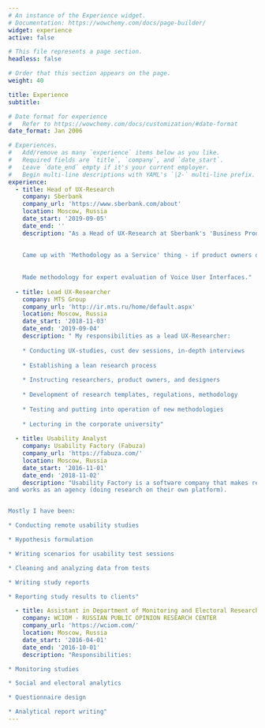 ```yaml
---
# An instance of the Experience widget.
# Documentation: https://wowchemy.com/docs/page-builder/
widget: experience
active: false

# This file represents a page section.
headless: false

# Order that this section appears on the page.
weight: 40

title: Experience
subtitle:

# Date format for experience
#   Refer to https://wowchemy.com/docs/customization/#date-format
date_format: Jan 2006

# Experiences.
#   Add/remove as many `experience` items below as you like.
#   Required fields are `title`, `company`, and `date_start`.
#   Leave `date_end` empty if it's your current employer.
#   Begin multi-line descriptions with YAML's `|2-` multi-line prefix.
experience:
  - title: Head of UX-Research
    company: Sberbank
    company_url: 'https://www.sberbank.com/about'
    location: Moscow, Russia
    date_start: '2019-09-05'
    date_end: ''
    description: "As a Head of UX-Research at Sberbank's 'Business Products' cluster, I am doing the research of b2b products (mostly Cust Dev, Design Thinking, in-person & remote UX Testing, sometimes ethnography or diary studies) Part of my responsibilities is coordination of research process (speaking with internal customers, consulting and couching other researchers and product owners, organization of knowledge base). 
    
    
    Came up with 'Methodology as a Service' thing - if product owners or designers want to do research by themselves, I help them to find a suitable methodology, and support them in every phase of the study. 
    
    
    Made methodology for expert evaluation of Voice User Interfaces."
        
  - title: Lead UX-Researcher
    company: MTS Group
    company_url: 'http://ir.mts.ru/home/default.aspx'
    location: Moscow, Russia
    date_start: '2018-11-03'
    date_end: '2019-09-04'
    description: " My responsibilities as a lead UX-Researcher:
    
    * Conducting UX-studies, cust dev sessions, in-depth interviews
    
    * Establishing a lean research process
    
    * Instructing researchers, product owners, and designers
    
    * Development of research templates, regulations, methodology
    
    * Testing and putting into operation of new methodologies
    
    * Lecturing in the corporate university"
    
  - title: Usability Analyst
    company: Usability Factory (Fabuza)
    company_url: 'https://fabuza.com/'
    location: Moscow, Russia
    date_start: '2016-11-01'
    date_end: '2018-11-02'
    description: "Usability Factory is a software company that makes remote usability test software
and works as an agency (doing research on their own platform).


Mostly I have been:

* Conducting remote usability studies

* Hypothesis formulation

* Writing scenarios for usability test sessions

* Cleaning and analyzing data from tests

* Writing study reports

* Reporting study results to clients"

  - title: Assistant in Department of Monitoring and Electoral Research
    company: WCIOM - RUSSIAN PUBLIC OPINION RESEARCH CENTER
    company_url: 'https://wciom.com/'
    location: Moscow, Russia
    date_start: '2016-04-01'
    date_end: '2016-10-01'
    description: "Responsibilities:

* Monitoring studies

* Social and electoral analytics

* Questionnaire design

* Analytical report writing"
---
```

